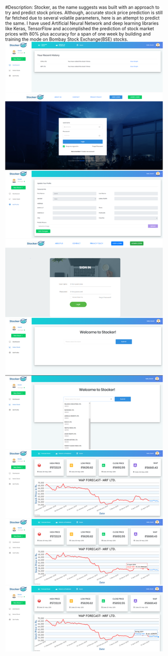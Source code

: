 #Description: Stocker, as the name suggests was built with an approach to try and predict stock prices. Although, accurate stock price prediction is still far fetched due to several volatile parameters, here is an attempt to predict the same. I have used Artificial Neural Network and deep learning libraries like Keras, TensorFlow and accomplished the prediction of stock market prices with 80% plus accuracy for a span of one week by building and training the mode on Bombay Stock Exchange(BSE) stocks.
![](img/stocker_landingpage.jpg)
![](img/stocker_loginpage.jpg)
![](img/stocker_editprofile.jpg)
![](img/stocker_adminlogin.jpg)
![](img/stocker_userpage.jpg)
![](img/stocker_stocks.jpg)
![](img/stocker_predictedgraph.jpg)
![](img/stocker_actualdate.jpg)
![](img/stocker_predicteddategraph.jpg)

